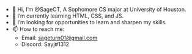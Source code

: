 - 👋 Hi, I’m @SageCT, A Sophomore CS major at University of Houston.
- 🌱 I’m currently learning HTML, CSS, and JS.
- 💞️ I’m looking for opportunities to learn and sharpen my skills.
- 📫 How to reach me: 
  - Email: sageturn01@gmail.com
  - Discord: Sayj#1312
<!---
SageCT/SageCT is a ✨ special ✨ repository because its `README.md` (this file) appears on your GitHub profile.
You can click the Preview link to take a look at your changes.
--->
